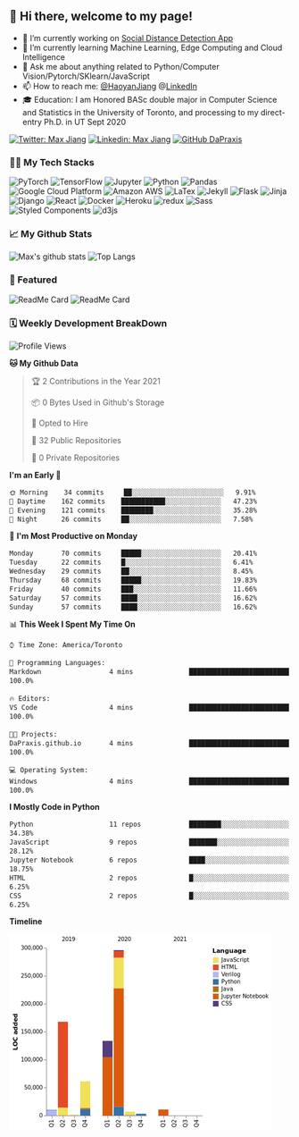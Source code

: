 ## 👋 Hi there, welcome to my page! 

- 🔭 I’m currently working on [Social Distance Detection App](https://colab.research.google.com/drive/16qIZdvKYlyqp-nOS8dXCShUKcGRbtgHJ?usp=sharing)
- 🌱 I’m currently learning Machine Learning, Edge Computing and Cloud Intelligence
- 💬 Ask me about anything related to Python/Computer Vision/Pytorch/SKlearn/JavaScript
- 📫 How to reach me: [@HaoyanJiang](Haoyanhy.jiang@mail.utoronto.ca)  @[LinkedIn](https://www.linkedin.com/in/haoyan-jiang/) 
- 🎓 Education: I am Honored BASc double major in Computer Science and Statistics in the University of Toronto, and processing to my direct-entry Ph.D. in UT Sept 2020 

[![Twitter: Max Jiang](https://img.shields.io/twitter/follow/Max15595598?style=social)](https://twitter.com/Max15595598)
[![Linkedin: Max Jiang](https://img.shields.io/badge/-MaxJiang-blue?style=flat-square&logo=Linkedin&logoColor=white&link=https://www.linkedin.com/in/haoyan-jiang/)](https://www.linkedin.com/in/haoyan-jiang/)
[![GitHub DaPraxis](https://img.shields.io/github/followers/dapraxis?label=follow&style=social)](https://github.com/DaPraxis)

### 👨‍💻 My Tech Stacks
<p>
  <img alt="PyTorch" src="https://img.shields.io/badge/-PyTorch-EE4C2C?style=flat-square&logo=PyTorch&logoColor=white" />
  <img alt="TensorFlow" src="https://img.shields.io/badge/-TensorFlow-FF6F00?style=flat-square&logo=TensorFlow&logoColor=white" />
  <img alt="Jupyter" src="https://img.shields.io/badge/-Jupyter-F37626?style=flat-square&logo=Jupyter&logoColor=white" />
  <img alt="Python" src="https://img.shields.io/badge/-Python-3776AB?style=flat-square&logo=Python&logoColor=white" />
  <img alt="Pandas" src="https://img.shields.io/badge/-Pandas-150458?style=flat-square&logo=Pandas&logoColor=white" />
  <img alt="Google Cloud Platform" src="https://img.shields.io/badge/-Google_Cloud_Platform-1a73e8?style=flat-square&logo=google-cloud&logoColor=white" />
  <img alt="Amazon AWS" src="https://img.shields.io/badge/-Amazon_AWS-232F3E?style=flat-square&logo=amazon-aws&logoColor=white" />
  <img alt="LaTex" src="https://img.shields.io/badge/-LaTex-008080?style=flat-square&logo=latex&logoColor=white" />
  <img alt="Jekyll" src="https://img.shields.io/badge/-Jekyll-CC0000?style=flat-square&logo=Jekyll&logoColor=white" />
  <img alt="Flask" src="https://img.shields.io/badge/-Flask-000000?style=flat-square&logo=flask&logoColor=white" />
  <img alt="Jinja" src="https://img.shields.io/badge/-Jinja-B41717?style=flat-square&logo=jinja&logoColor=white" />
  <img alt="Django" src="https://img.shields.io/badge/-Django-092E20?style=flat-square&logo=django&logoColor=white" />
  <img alt="React" src="https://img.shields.io/badge/-React-45b8d8?style=flat-square&logo=react&logoColor=white" />
  <img alt="Docker" src="https://img.shields.io/badge/-Docker-46a2f1?style=flat-square&logo=docker&logoColor=white" />
  <img alt="Heroku" src="https://img.shields.io/badge/-Heroku-430098?style=flat-square&logo=heroku&logoColor=white" />
  <img alt="redux" src="https://img.shields.io/badge/-Redux-764ABC?style=flat-square&logo=redux&logoColor=white" />
  <img alt="Sass" src="https://img.shields.io/badge/-Sass-CC6699?style=flat-square&logo=sass&logoColor=white" />
  <img alt="Styled Components" src="https://img.shields.io/badge/-Styled_Components-db7092?style=flat-square&logo=styled-components&logoColor=white" />
  <img alt="d3js" src="https://img.shields.io/badge/-D3.js-F9A03C?style=flat-square&logo=d3.js&logoColor=white" />
</p>

### 📈 My Github Stats
![Max's github stats](https://github-readme-stats.vercel.app/api?username=DaPraxis&hide=prs&theme=dark)
![Top Langs](https://github-readme-stats.vercel.app/api/top-langs/?username=DaPraxis&layout=compact&theme=dark)

### 🔫 Featured
![ReadMe Card](https://github-readme-stats.vercel.app/api/pin/?username=Interactive-Media-Lab-Data-Science-Team&repo=Vampyr-MTL&theme=dark)
![ReadMe Card](https://github-readme-stats.vercel.app/api/pin/?username=EvanSamaa&repo=EyeDK&theme=dark)

### 🗓 Weekly Development BreakDown
<!--START_SECTION:waka-->
![Profile Views](http://img.shields.io/badge/Profile%20Views-1-blue)

**🐱 My Github Data** 

> 🏆 2 Contributions in the Year 2021
 > 
> 📦 0 Bytes Used in Github's Storage 
 > 
> 💼 Opted to Hire
 > 
> 📜 32 Public Repositories 
 > 
> 🔑 0 Private Repositories  
 > 
**I'm an Early 🐤** 

```text
🌞 Morning    34 commits     ██░░░░░░░░░░░░░░░░░░░░░░░   9.91% 
🌆 Daytime    162 commits    ███████████░░░░░░░░░░░░░░   47.23% 
🌃 Evening    121 commits    ████████░░░░░░░░░░░░░░░░░   35.28% 
🌙 Night      26 commits     ██░░░░░░░░░░░░░░░░░░░░░░░   7.58%

```
📅 **I'm Most Productive on Monday** 

```text
Monday       70 commits     █████░░░░░░░░░░░░░░░░░░░░   20.41% 
Tuesday      22 commits     █░░░░░░░░░░░░░░░░░░░░░░░░   6.41% 
Wednesday    29 commits     ██░░░░░░░░░░░░░░░░░░░░░░░   8.45% 
Thursday     68 commits     █████░░░░░░░░░░░░░░░░░░░░   19.83% 
Friday       40 commits     ███░░░░░░░░░░░░░░░░░░░░░░   11.66% 
Saturday     57 commits     ████░░░░░░░░░░░░░░░░░░░░░   16.62% 
Sunday       57 commits     ████░░░░░░░░░░░░░░░░░░░░░   16.62%

```


📊 **This Week I Spent My Time On** 

```text
⌚︎ Time Zone: America/Toronto

💬 Programming Languages: 
Markdown                 4 mins              █████████████████████████   100.0%

🔥 Editors: 
VS Code                  4 mins              █████████████████████████   100.0%

🐱‍💻 Projects: 
DaPraxis.github.io       4 mins              █████████████████████████   100.0%

💻 Operating System: 
Windows                  4 mins              █████████████████████████   100.0%

```

**I Mostly Code in Python** 

```text
Python                   11 repos            ████████░░░░░░░░░░░░░░░░░   34.38% 
JavaScript               9 repos             ███████░░░░░░░░░░░░░░░░░░   28.12% 
Jupyter Notebook         6 repos             ████░░░░░░░░░░░░░░░░░░░░░   18.75% 
HTML                     2 repos             █░░░░░░░░░░░░░░░░░░░░░░░░   6.25% 
CSS                      2 repos             █░░░░░░░░░░░░░░░░░░░░░░░░   6.25%

```


**Timeline**

![Chart not found](https://raw.githubusercontent.com/DaPraxis/DaPraxis/master/charts/bar_graph.png) 


<!--END_SECTION:waka-->
